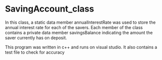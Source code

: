 # SavingAccount_class
In this class, a static data member annualInterestRate was used to store the annual interest rate for each of the savers.   Each member of the class contains a private data member savingsBalance indicating the amount the saver currently has on deposit. 

This program was written in c++ and runs on visual studio. It also contains a test file to check for accuracy
